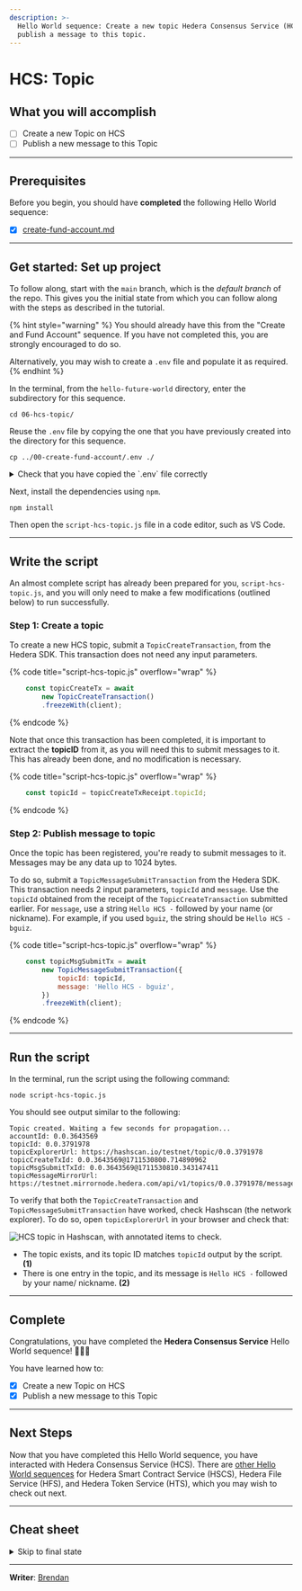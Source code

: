 ```yaml
---
description: >-
  Hello World sequence: Create a new topic Hedera Consensus Service (HCS), and
  publish a message to this topic.
---
```


# HCS: Topic

## What you will accomplish

* [ ] Create a new Topic on HCS
* [ ] Publish a new message to this Topic

***

## Prerequisites

Before you begin, you should have **completed** the following Hello World sequence:

* [x] [create-fund-account.md](create-fund-account.md "mention")

***

## Get started: Set up project

To follow along, start with the `main` branch, which is the _default branch_ of the repo. This gives you the initial state from which you can follow along with the steps as described in the tutorial.

{% hint style="warning" %}
You should already have this from the "Create and Fund Account" sequence. If you have not completed this, you are strongly encouraged to do so.

Alternatively, you may wish to create a `.env` file and populate it as required.
{% endhint %}

In the terminal, from the `hello-future-world` directory, enter the subdirectory for this sequence.

```shell
cd 06-hcs-topic/
```

Reuse the `.env` file by copying the one that you have previously created into the directory for this sequence.

```shell
cp ../00-create-fund-account/.env ./
```

<details>

<summary>Check that you have copied the `.env` file correctly</summary>

To do so, use the `pwd` command to check that you are indeed in the right subdirectory within the repo.

```shell
pwd
```

This should output a path that ends with `/hello-future-world/06-hcs-topic`. If not, you will need to start over.

```
/some/path/hello-future-world/06-hcs-topic
```

Next, use the `ls` command to check that the `.env` file has been copied into this subdirectory.

```shell
ls -a
```

The first few line of the output should look display `.env`. If not, you'll need to start over.

```
.
..
.env
```

</details>

Next, install the dependencies using `npm`.

```shell
npm install
```

Then open the `script-hcs-topic.js` file in a code editor, such as VS Code.

***

## Write the script

An almost complete script has already been prepared for you, `script-hcs-topic.js`, and you will only need to make a few modifications (outlined below) to run successfully.

### Step 1: Create a topic

To create a new HCS topic, submit a `TopicCreateTransaction`, from the Hedera SDK. This transaction does not need any input parameters.

{% code title="script-hcs-topic.js" overflow="wrap" %}
```js
    const topicCreateTx = await
        new TopicCreateTransaction()
        .freezeWith(client);
```
{% endcode %}

Note that once this transaction has been completed, it is important to extract the **topicID** from it, as you will need this to submit messages to it. This has already been done, and no modification is necessary.

{% code title="script-hcs-topic.js" overflow="wrap" %}
```js
    const topicId = topicCreateTxReceipt.topicId;
```
{% endcode %}

### Step 2: Publish message to topic

Once the topic has been registered, you're ready to submit messages to it. Messages may be any data up to 1024 bytes.

To do so, submit a `TopicMessageSubmitTransaction` from the Hedera SDK. This transaction needs 2 input parameters, `topicId` and `message`. Use the `topicId` obtained from the receipt of the `TopicCreateTransaction` submitted earlier. For `message`, use a string `Hello HCS -` followed by your name (or nickname). For example, if you used `bguiz`, the string should be `Hello HCS - bguiz`.

{% code title="script-hcs-topic.js" overflow="wrap" %}
```js
    const topicMsgSubmitTx = await
        new TopicMessageSubmitTransaction({
            topicId: topicId,
            message: 'Hello HCS - bguiz',
        })
        .freezeWith(client);
```
{% endcode %}

***

## Run the script

In the terminal, run the script using the following command:

```shell
node script-hcs-topic.js
```

You should see output similar to the following:

```
Topic created. Waiting a few seconds for propagation...
accountId: 0.0.3643569
topicId: 0.0.3791978
topicExplorerUrl: https://hashscan.io/testnet/topic/0.0.3791978
topicCreateTxId: 0.0.3643569@1711530800.714890962
topicMsgSubmitTxId: 0.0.3643569@1711530810.343147411
topicMessageMirrorUrl: https://testnet.mirrornode.hedera.com/api/v1/topics/0.0.3791978/messages/1
```

To verify that both the `TopicCreateTransaction` and `TopicMessageSubmitTransaction` have worked, check Hashscan (the network explorer). To do so, open `topicExplorerUrl` in your browser and check that:

![HCS topic in Hashscan, with annotated items to check.](../../../zh-CN/zh/.gitbook/assets/hello-world--hcs--topic.drawing.svg)

* The topic exists, and its topic ID matches `topicId` output by the script. **(1)**
* There is one entry in the topic, and its message is `Hello HCS -` followed by your name/ nickname. **(2)**

***

## Complete

Congratulations, you have completed the **Hedera Consensus Service** Hello World sequence! 🎉🎉🎉

You have learned how to:

* [x] Create a new Topic on HCS
* [x] Publish a new message to this Topic

***

## Next Steps

Now that you have completed this Hello World sequence, you have interacted with Hedera Consensus Service (HCS). There are [other Hello World sequences](./) for Hedera Smart Contract Service (HSCS), Hedera File Service (HFS), and Hedera Token Service (HTS), which you may wish to check out next.

***

## Cheat sheet

<details>

<summary>Skip to final state</summary>

The repo, [`github.com/hedera-dev/hello-future-world`](https://github.com/hedera-dev/hello-future-world/), is intended to be used alongside this tutorial.

To skip ahead to the final state, use the `completed` branch. You may use this to compare your implementation to the completed steps of the tutorial.

```shell
git fetch origin completed:completed
git checkout completed
```

Alternatively, you may view the `completed` branch on Github: [`github.com/hedera-dev/hello-future-world/tree/completed/06-hcs-topic`](https://github.com/hedera-dev/hello-future-world/tree/completed/06-hcs-topic)

</details>

***

**Writer**: [Brendan](https://blog.bguiz.com/)
